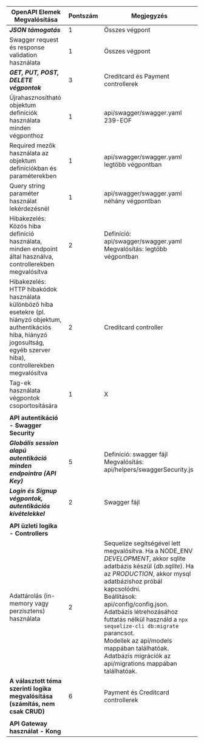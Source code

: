 | OpenAPI Elemek Megvalósítása | Pontszám | Megjegyzés |
| --- | --- | --- |
| ***JSON támogatás*** | 1 | Összes végpont |
| Swagger request és response validation használata | 1 | Összes végpont |
| ***GET, PUT, POST, DELETE végpontok*** | 3 | Creditcard és Payment controllerek | 
| Újrahasznosítható objektum definíciók használata minden végponthoz | 1 | api/swagger/swagger.yaml 239-EOF |
| Required mezők használata az objektum definíciókban és paraméterekben | 1 | api/swagger/swagger.yaml legtöbb végpontban |
| Query string paraméter használat lekérdezésnél | 1 | api/swagger/swagger.yaml néhány végpontban |
| Hibakezelés: Közös hiba definíció használata, minden endpoint által használva, controllerekben megvalósítva | 2 | Definíció: api/swagger/swagger.yaml <br> Megvalósítás: legtöbb végpontban |
| Hibakezelés: HTTP hibakódok használata különböző hiba esetekre (pl. hiányzó objektum, authentikációs hiba, hiányzó jogosultság, egyéb szerver hiba), controllerekben megvalósítva | 2 | Creditcard controller |
| Tag-ek használata végpontok csoportosítására | 1 | X |
| | |
| **API autentikáció - Swagger Security** | | |
| ***Globális session alapú autentikáció minden endpointra (API Key)*** | 5 | Definíció: swagger fájl <br>Megvalósítás: api/helpers/swaggerSecurity.js
| ***Login és Signup végpontok, autentikációs kivételekkel*** | 2 | Swagger fájl |
| | |
| **API üzleti logika - Controllers** | | |
| Adattárolás (in-memory vagy perzisztens) használata | 2 | Sequelize segítségével lett megvalósítva. Ha a NODE_ENV *DEVELOPMENT*, akkor sqlite adatbázis készül (*db.sqlite*). Ha az *PRODUCTION*, akkor mysql adatbázishoz próbál kapcsolódni.<br>Beállítások: api/config/config.json.<br>Adatbázis létrehozásához futtatás nélkül használd a `npx sequelize-cli db:migrate` parancsot.<br>Modellek az api/models mappában találhatóak.<br>Adatbázis migrációk az api/migrations mappában találhatóak. |
| ____A választott téma szerinti logika megvalósítása (számítás, nem csak CRUD)____ | 6 | Payment és Creditcard controllerek |
| | |
| **API Gateway használat - Kong** | | |
